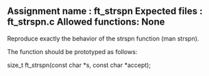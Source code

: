 Assignment name	: ft_strspn
Expected files	: ft_strspn.c
Allowed functions: None
---------------------------------------------------------------

Reproduce exactly the behavior of the strspn function
(man strspn).

The function should be prototyped as follows:

size_t	ft_strspn(const char *s, const char *accept);
